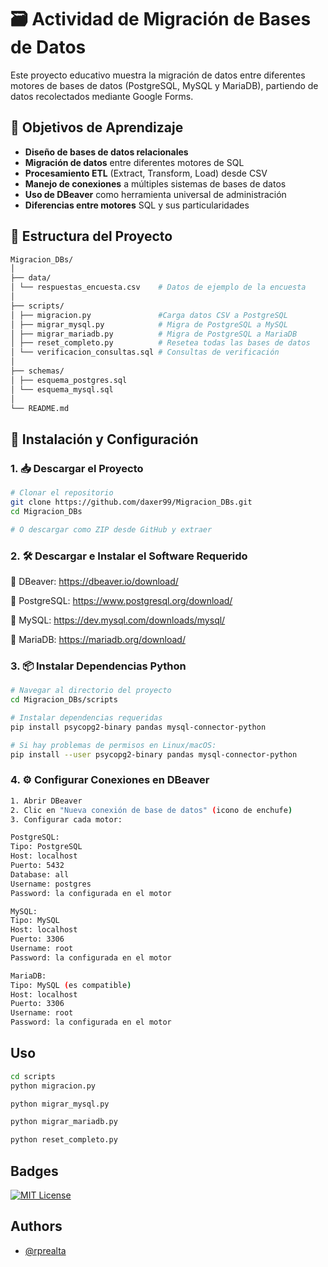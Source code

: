 # 🗃️ Actividad de Migración de Bases de Datos

Este proyecto educativo muestra la migración de datos entre diferentes motores de bases de datos (PostgreSQL, MySQL y MariaDB), partiendo de datos recolectados mediante Google Forms.

## 🎯 Objetivos de Aprendizaje

- **Diseño de bases de datos relacionales** 
- **Migración de datos** entre diferentes motores de SQL
- **Procesamiento ETL** (Extract, Transform, Load) desde CSV
- **Manejo de conexiones** a múltiples sistemas de bases de datos
- **Uso de DBeaver** como herramienta universal de administración
- **Diferencias entre motores** SQL y sus particularidades

## 📁 Estructura del Proyecto
```bash
Migracion_DBs/
│
├── data/
│ └── respuestas_encuesta.csv    # Datos de ejemplo de la encuesta
│
├── scripts/
│ ├── migracion.py               #Carga datos CSV a PostgreSQL
│ ├── migrar_mysql.py            # Migra de PostgreSQL a MySQL
│ ├── migrar_mariadb.py          # Migra de PostgreSQL a MariaDB
│ ├── reset_completo.py          # Resetea todas las bases de datos
│ └── verificacion_consultas.sql # Consultas de verificación
│
├── schemas/
│ ├── esquema_postgres.sql 
│ └── esquema_mysql.sql 
│
└── README.md
```




## 🚀 Instalación y Configuración

### 1. 📥 Descargar el Proyecto

```bash
# Clonar el repositorio
git clone https://github.com/daxer99/Migracion_DBs.git
cd Migracion_DBs

# O descargar como ZIP desde GitHub y extraer
```

### 2. 🛠️ Descargar e Instalar el Software Requerido
🔹 DBeaver: https://dbeaver.io/download/

🔹 PostgreSQL: https://www.postgresql.org/download/  

🔹 MySQL: https://dev.mysql.com/downloads/mysql/

🔹 MariaDB: https://mariadb.org/download/

### 3. 📦 Instalar Dependencias Python 

```bash
# Navegar al directorio del proyecto
cd Migracion_DBs/scripts

# Instalar dependencias requeridas
pip install psycopg2-binary pandas mysql-connector-python

# Si hay problemas de permisos en Linux/macOS:
pip install --user psycopg2-binary pandas mysql-connector-python
```
### 4. ⚙️ Configurar Conexiones en DBeaver
```bash
1. Abrir DBeaver
2. Clic en "Nueva conexión de base de datos" (icono de enchufe)
3. Configurar cada motor:

PostgreSQL:
Tipo: PostgreSQL
Host: localhost
Puerto: 5432
Database: all
Username: postgres
Password: la configurada en el motor

MySQL:
Tipo: MySQL
Host: localhost
Puerto: 3306
Username: root
Password: la configurada en el motor

MariaDB:
Tipo: MySQL (es compatible)
Host: localhost
Puerto: 3306
Username: root
Password: la configurada en el motor
```
## Uso

```bash
cd scripts
python migracion.py

python migrar_mysql.py

python migrar_mariadb.py

python reset_completo.py
```


## Badges

[![MIT License](https://img.shields.io/badge/License-MIT-green.svg)](https://choosealicense.com/licenses/mit/)
## Authors

- [@rprealta](https://github.com/daxer99)

